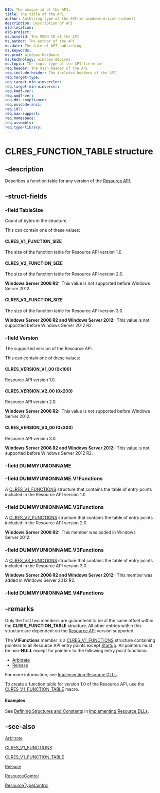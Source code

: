 ```yaml
---
UID: The unique id of the API.
title: The title of the API.
author: Authoring type of the API(ie windows-driver-content)
description: Description of API
old-location: 
old-project: 
ms.assetid: The MSDN ID of the API
ms.author: The Author of the API
ms.date: The date of API publishing
ms.keywords: 
ms.prod: windows-hardware
ms.technology: windows-devices
ms.topic: The topic type of the API (ie enum)
req.header: The main header of the API
req.include-header: The included headers of the API
req.target-type: 
req.target-min-winverclnt: 
req.target-min-winversvr: 
req.kmdf-ver: 
req.umdf-ver: 
req.ddi-compliance: 
req.unicode-ansi: 
req.idl: 
req.max-support: 
req.namespace: 
req.assembly: 
req.type-library: 
---
```


# CLRES_FUNCTION_TABLE structure


## -description


Describes a function table for any version of the 
    <a href="https://msdn.microsoft.com/764a35dd-a681-4af0-8e2c-281a254a3a30">Resource API</a>.


## -struct-fields




### -field TableSize

Count of bytes in the structure.


This can contain one of these values:





#### CLRES_V1_FUNCTION_SIZE

The size of the function table for Resource API version 1.0.



#### CLRES_V2_FUNCTION_SIZE

The size of the function table for Resource API version 2.0.

<b>Windows Server 2008 R2:  </b>This value is not supported before Windows Server 2012.



#### CLRES_V3_FUNCTION_SIZE

The size of the function table for Resource API version 3.0.

<b>Windows Server 2008 R2 and Windows Server 2012:  </b>This value is not supported before Windows Server 2012 R2.


### -field Version

The supported version of the Resource API.


This can contain one of these values:





#### CLRES_VERSION_V1_00 (0x100)

Resource API version 1.0.



#### CLRES_VERSION_V2_00 (0x200)

Resource API version 2.0.

<b>Windows Server 2008 R2:  </b>This value is not supported before Windows Server 2012.



#### CLRES_VERSION_V3_00 (0x300)

Resource API version 3.0.

<b>Windows Server 2008 R2 and Windows Server 2012:  </b>This value is not supported before Windows Server 2012 R2.


### -field DUMMYUNIONNAME


### -field DUMMYUNIONNAME.V1Functions

A <a href="https://msdn.microsoft.com/54299e92-8b9d-4611-8147-8e7a5e1c8e34">CLRES_V1_FUNCTIONS</a> structure that contains the 
        table of entry points included in the Resource API version 1.0.


### -field DUMMYUNIONNAME.V2Functions

A <a href="https://msdn.microsoft.com/81A5169E-C2AB-4666-9D9F-9DE4A639D0D6">CLRES_V2_FUNCTIONS</a> structure that contains the 
        table of entry points included in the Resource API version 2.0.

<b>Windows Server 2008 R2:  </b>This member was added in Windows Server 2012.


### -field DUMMYUNIONNAME.V3Functions

A <a href="https://msdn.microsoft.com/5D4B5494-5F75-4864-9BA5-EF1A88DFE143">CLRES_V3_FUNCTIONS</a> structure that contains the 
        table of entry points included in the Resource API version 3.0.

<b>Windows Server 2008 R2 and Windows Server 2012:  </b>This member was added in Windows Server 2012 R2.


### -field DUMMYUNIONNAME.V4Functions

 




## -remarks



Only the first two members are guaranteed to be at the same offset within the 
     <b>CLRES_FUNCTION_TABLE</b> structure. All other entries 
     within this structure are dependent on the 
     <a href="https://msdn.microsoft.com/764a35dd-a681-4af0-8e2c-281a254a3a30">Resource API</a> version supported.

The <b>V1Functions</b> member is a 
     <a href="https://msdn.microsoft.com/54299e92-8b9d-4611-8147-8e7a5e1c8e34">CLRES_V1_FUNCTIONS</a> structure containing pointers to 
     all Resource API entry points except <a href="https://msdn.microsoft.com/b07a2c32-2ff5-4917-9bcb-e1cfe445b3b3">Startup</a>. All pointers 
     must be non-<b>NULL</b> except for pointers to the following entry point functions:

<ul>
<li>
<a href="https://msdn.microsoft.com/dc16b785-bbb1-4917-a826-e49445a86c26">Arbitrate</a>
</li>
<li>
<a href="https://msdn.microsoft.com/9e8e4557-b223-4f8f-9393-67f589181754">Release</a>
</li>
</ul>
For more information, see 
     <a href="https://msdn.microsoft.com/400862c3-73c4-443d-bc60-1c1b6b34534f">Implementing Resource DLLs</a>.

To create a function table for version 1.0 of the Resource API, use the 
     <a href="https://msdn.microsoft.com/2c390cbb-3bff-4850-9496-8991c112c233">CLRES_V1_FUNCTION_TABLE</a> macro.


#### Examples

See <a href="https://msdn.microsoft.com/20b150b4-293f-408b-888e-bac2b2fa4fb8">Defining Structures and Constants</a> 
      in <a href="https://msdn.microsoft.com/400862c3-73c4-443d-bc60-1c1b6b34534f">Implementing Resource DLLs</a>.

<div class="code"></div>



## -see-also




<a href="https://msdn.microsoft.com/dc16b785-bbb1-4917-a826-e49445a86c26">Arbitrate</a>



<a href="https://msdn.microsoft.com/54299e92-8b9d-4611-8147-8e7a5e1c8e34">CLRES_V1_FUNCTIONS</a>



<a href="https://msdn.microsoft.com/2c390cbb-3bff-4850-9496-8991c112c233">CLRES_V1_FUNCTION_TABLE</a>



<a href="https://msdn.microsoft.com/9e8e4557-b223-4f8f-9393-67f589181754">Release</a>



<a href="https://msdn.microsoft.com/a9c64471-41fa-4101-9a02-ad57add8124c">ResourceControl</a>



<a href="https://msdn.microsoft.com/dc4a6e6e-f968-4502-88d0-dc692341528d">ResourceTypeControl</a>
 

 

